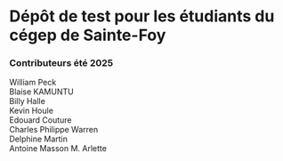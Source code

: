 # Dépôt de test pour les étudiants du cégep de Sainte-Foy


### Contributeurs été 2025




William Peck  
Blaise KAMUNTU  
Billy Halle  
Kevin Houle  
Edouard Couture  
Charles Philippe Warren  
Delphine Martin  
Antoine Masson
M. Arlette  